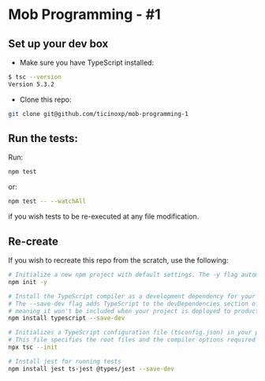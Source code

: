 # Mob Programming - #1

## Set up your dev box

- Make sure you have TypeScript installed:

```bash
$ tsc --version
Version 5.3.2
```

- Clone this repo:

```bash
git clone git@github.com/ticinoxp/mob-programming-1
```


## Run the tests:
Run:

```bash
npm test
```

or:

```bash
npm test -- --watchAll
```

if you wish tests to be re-executed at any file modification.


## Re-create
If you wish to recreate this repo from the scratch, use the following:

```bash
# Initialize a new npm project with default settings. The -y flag automatically confirms
npm init -y

# Install the TypeScript compiler as a development dependency for your project
# The --save-dev flag adds TypeScript to the devDependencies section of your package.json,
# meaning it won't be included when your project is deployed to production environments
npm install typescript --save-dev

# Initializes a TypeScript configuration file (tsconfig.json) in your project.
# This file specifies the root files and the compiler options required to compile the project.
npx tsc --init

# Install jest for running tests
npm install jest ts-jest @types/jest --save-dev
```
